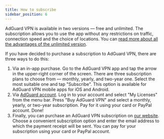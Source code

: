 ```yaml
---
title: How to subscribe
sidebar_position: 6
---
```


AdGuard VPN is available in two versions — free and unlimited. The subscription allows you to use the app without any restrictions on traffic, connection speed and the choice of locations. You can [read more about all the advantages of the unlimited version](free-vs-unlimited.md).

If you have decided to purchase a subscription to AdGuard VPN, there are three ways to do this:

1. Via an in-app purchase. Go to the AdGuard VPN app and tap the arrow in the upper-right corner of the screen. There are three subscription plans to choose from — monthly, yearly, and two-year one. Select the most suitable one and tap "Subscribe". This option is available for AdGuard VPN mobile apps for iOS and Android.
2. Via [AdGuard account](https://my.adguard.com/main.html). Log in to your account and select "My Licenses" from the menu bar. Press "Buy AdGuard VPN" and select a monthly, yearly, or two-year subscription. Pay for it using your card or PayPal account. Done!
3. Finally, you can purchase an AdGuard VPN subscription on [our website](https://adguard-vpn.com/license.html). Choose a convenient subscription option and enter the email address to which the payment receipt will be sent. You can pay for your subscription using your card or PayPal account.